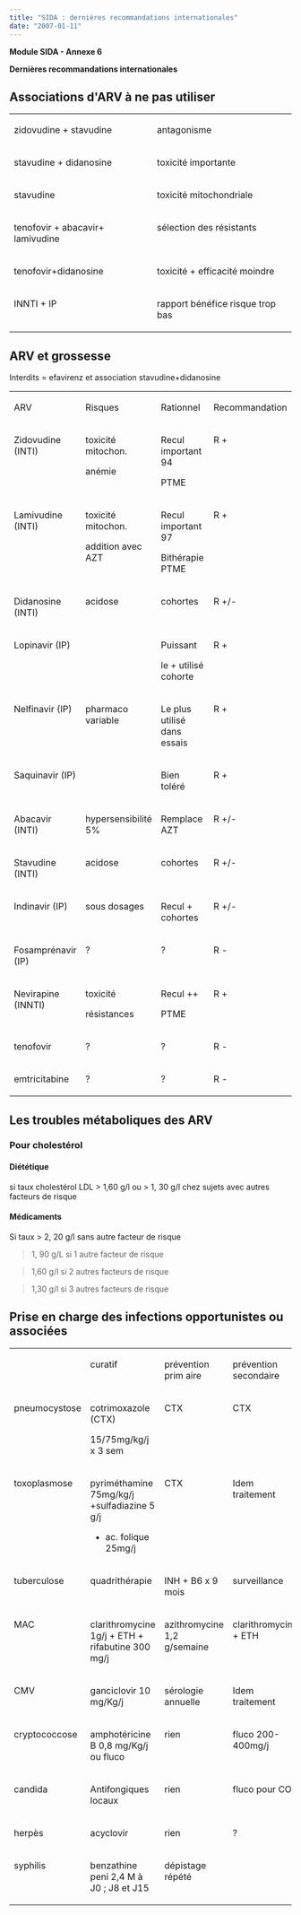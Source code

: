 ```yaml
---
title: "SIDA : dernières recommandations internationales"
date: "2007-01-11"
---
```


**Module SIDA - Annexe 6**

**Dernières recommandations internationales**

## Associations d'ARV à ne pas utiliser

<table>

<tbody>

<tr>

<td valign="top">

zidovudine + stavudine

</td>

<td valign="top">

antagonisme

</td>

</tr>

<tr>

<td valign="top">

stavudine + didanosine

</td>

<td valign="top">

toxicité importante

</td>

</tr>

<tr>

<td valign="top">

stavudine

</td>

<td valign="top">

toxicité mitochondriale

</td>

</tr>

<tr>

<td valign="top">

tenofovir + abacavir+ lamivudine

</td>

<td valign="top">

sélection des résistants

</td>

</tr>

<tr>

<td valign="top">

tenofovir+didanosine

</td>

<td valign="top">

toxicité + efficacité moindre

</td>

</tr>

<tr>

<td valign="top">

INNTI + IP

</td>

<td valign="top">

rapport bénéfice risque trop bas

</td>

</tr>

</tbody>

</table>

## ARV et grossesse

Interdits = efavirenz et association stavudine+didanosine

<table>

<tbody>

<tr>

<td valign="top">

ARV

</td>

<td valign="top">

Risques

</td>

<td style="width: 114px;" valign="top">

Rationnel

</td>

<td style="width: 105px;" valign="top">

Recommandation

</td>

</tr>

<tr>

<td valign="top">

Zidovudine (INTI)

</td>

<td valign="top">

toxicité mitochon.

anémie

</td>

<td style="width: 114px;" valign="top">

Recul important 94

PTME

</td>

<td style="width: 105px;" valign="top">

R +

</td>

</tr>

<tr>

<td valign="top">

Lamivudine (INTI)

</td>

<td valign="top">

toxicité mitochon.

addition avec AZT

</td>

<td style="width: 114px;" valign="top">

Recul important 97

Bithérapie PTME

</td>

<td style="width: 105px;" valign="top">

R +

</td>

</tr>

<tr>

<td valign="top">

Didanosine (INTI)

</td>

<td valign="top">

acidose

</td>

<td style="width: 114px;" valign="top">

cohortes

</td>

<td style="width: 105px;" valign="top">

R +/-

</td>

</tr>

<tr>

<td valign="top">

Lopinavir (IP)

</td>

<td valign="top"> </td>

<td style="width: 114px;" valign="top">

Puissant

le + utilisé cohorte

</td>

<td style="width: 105px;" valign="top">

R +

</td>

</tr>

<tr>

<td valign="top">

Nelfinavir (IP)

</td>

<td valign="top">

pharmaco variable

</td>

<td style="width: 114px;" valign="top">

Le plus utilisé dans essais

</td>

<td style="width: 105px;" valign="top">

R +

</td>

</tr>

<tr>

<td valign="top">

Saquinavir (IP)

</td>

<td valign="top"> </td>

<td style="width: 114px;" valign="top">

Bien toléré

</td>

<td style="width: 105px;" valign="top">

R +

</td>

</tr>

<tr>

<td valign="top">

Abacavir (INTI)

</td>

<td valign="top">

hypersensibilité 5%

</td>

<td style="width: 114px;" valign="top">

Remplace AZT

</td>

<td style="width: 105px;" valign="top">

R +/-

</td>

</tr>

<tr>

<td valign="top">

Stavudine (INTI)

</td>

<td valign="top">

acidose

</td>

<td style="width: 114px;" valign="top">

cohortes

</td>

<td style="width: 105px;" valign="top">

R +/-

</td>

</tr>

<tr>

<td valign="top">

Indinavir (IP)

</td>

<td valign="top">

sous dosages

</td>

<td style="width: 114px;" valign="top">

Recul + cohortes

</td>

<td style="width: 105px;" valign="top">

R +/-

</td>

</tr>

<tr>

<td valign="top">

Fosamprénavir (IP)

</td>

<td valign="top">

?

</td>

<td style="width: 114px;" valign="top">

?

</td>

<td style="width: 105px;" valign="top">

R -

</td>

</tr>

<tr>

<td valign="top">

Nevirapine (INNTI)

</td>

<td valign="top">

toxicité

résistances

</td>

<td style="width: 114px;" valign="top">

Recul ++

PTME

</td>

<td style="width: 105px;" valign="top">

R +

</td>

</tr>

<tr>

<td valign="top">

tenofovir

</td>

<td valign="top">

?

</td>

<td style="width: 114px;" valign="top">

?

</td>

<td style="width: 105px;" valign="top">

R -

</td>

</tr>

<tr>

<td valign="top">

emtricitabine

</td>

<td valign="top">

?

</td>

<td style="width: 114px;" valign="top">

?

</td>

<td style="width: 105px;" valign="top">

R -

</td>

</tr>

</tbody>

</table>

## Les troubles métaboliques des ARV

### Pour cholestérol

#### Diététique

si taux cholestérol LDL > 1,60 g/l ou > 1, 30 g/l chez sujets avec autres facteurs de risque

#### Médicaments

Si taux > 2, 20 g/l sans autre facteur de risque

> 1, 90 g/L si 1 autre facteur de risque

> 1,60 g/l si 2 autres facteurs de risque

> 1,30 g/l si 3 autres facteurs de risque

## Prise en charge des infections opportunistes ou associées

<table>

<tbody>

<tr>

<td valign="top"> </td>

<td valign="top">

curatif

</td>

<td valign="top">

prévention prim aire

</td>

<td valign="top">

prévention secondaire

</td>

</tr>

<tr>

<td valign="top">

pneumocystose

</td>

<td valign="top">

cotrimoxazole (CTX)

15/75mg/kg/j x 3 sem

</td>

<td valign="top">

CTX

</td>

<td valign="top">

CTX

</td>

</tr>

<tr>

<td valign="top">

toxoplasmose

</td>

<td valign="top">

pyriméthamine 75mg/kg/j +sulfadiazine 5 g/j

- ac. folique 25mg/j

</td>

<td valign="top">

CTX

</td>

<td valign="top">

Idem traitement

</td>

</tr>

<tr>

<td valign="top">

tuberculose

</td>

<td valign="top">

quadrithérapie

</td>

<td valign="top">

INH + B6 x 9 mois

</td>

<td valign="top">

surveillance

</td>

</tr>

<tr>

<td valign="top">

MAC

</td>

<td valign="top">

clarithromycine 1g/j + ETH + rifabutine 300 mg/j

</td>

<td valign="top">

azithromycine 1,2 g/semaine

</td>

<td valign="top">

clarithromycine + ETH

</td>

</tr>

<tr>

<td valign="top">

CMV

</td>

<td valign="top">

ganciclovir 10 mg/Kg/j

</td>

<td valign="top">

sérologie annuelle

</td>

<td valign="top">

Idem traitement

</td>

</tr>

<tr>

<td valign="top">

cryptococcose

</td>

<td valign="top">

amphotéricine B 0,8 mg/Kg/j ou fluco

</td>

<td valign="top">

rien

</td>

<td valign="top">

fluco 200-400mg/j

</td>

</tr>

<tr>

<td valign="top">

candida

</td>

<td valign="top">

Antifongiques locaux

</td>

<td valign="top">

rien

</td>

<td valign="top">

fluco pour COP

</td>

</tr>

<tr>

<td valign="top">

herpès

</td>

<td valign="top">

acyclovir

</td>

<td valign="top">

rien

</td>

<td valign="top">

?

</td>

</tr>

<tr>

<td valign="top">

syphilis

</td>

<td valign="top">

benzathine peni 2,4 M à J0 ; J8 et J15

</td>

<td valign="top">

dépistage répété

</td>

<td valign="top"> </td>

</tr>

</tbody>

</table>
